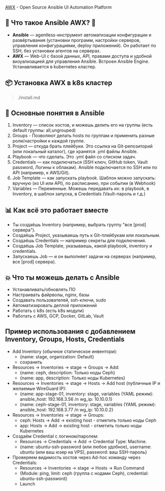 [AWX](https://github.com/ansible/awx) - Open Source Ansible UI Automation Platform

## 🧠 Что такое Ansible AWX? 📌
- **Ansible** — agentless-инструмент автоматизации конфигурации и развёртывания (установки программ, настройки серверов, управления конфигурациями, deploy приложений). Он работает по SSH, без установки агентов на серверах.
- **AWX** — Web-UI с базой данных, API, правами доступа и удобной визуализацией для управления Ansible. Встроен Ansible Engine. Устанавливается в kubernetes кластер.

## 📦 Установка AWX в k8s кластер
> ./install.md

## 🧩 Основные понятия в Ansible 
1. Inventory — список хостов, и можешь делить его на группы (есть default группы: all,ungrouped)
2. Groups - Позволяют делать hosts по группам и применить разные роли/настройки к каждой группе.
3. Project — откуда брать плейбуки. Это ссылка на Git-репозиторий (или локальный каталог), где хранятся .yml файлы Ansible.
4. Playbook — что сделать. Это .yml файл со списком задач.
5. Credentials — как подключаться (SSH ключ, GitHub token, Vault password, Логины к облакам). Ansible подключается по SSH или по API (например, к AWS/Git).
6. Job Template — как запускать playbook. Шаблон можно запускать: вручную (из UI или API), по расписанию, при событии (в Webhook)
7. Variables — Переменные. Можешь передавать их: в playbook, в Inventory, в шаблон запуска, в Credentials (Vault-пароль и т.д.)

## 📊 Как всё это работает вместе
- Ты создаёшь Inventory (например, выбрать группу "все [prod] сервера").
- Создаёшь Project, указываешь путь к Git-плейбукам или локальным.
- Создаёшь Credentials — например секреты для подключения.
- Создаёшь Job Template, указываешь, какой playbook, inventory и credentials.
- Запускаешь Job — и он выполняет задачи на серверах (например, все [prod] сервера).

## 💥 Что ты можешь делать с Ansible
- Устанавливать/обновлять ПО
- Настраивать файрволы, nginx, базы
- Создавать пользователей, ssh-ключи, sudo
- Автоматизировать деплой приложений
- Работать с k8s (есть k8s модули)
- Работать с AWS, GCP, Docker, GitLab, Vault

## Пример использования с добавлением Inventory, Groups, Hosts, Credentials
  - Add Inventory (обычное статическое инвентори): 
    - {name: stage, organization: Default}
    - сохранить
  - Resources → Inventories → stage → Groups → Add:
    - {name: ceph, description: Только ноды Ceph}
    - {name: app, description: Только ноды Kubernetes}
  - Resources → Inventories → stage → Hosts → Add host (публичные IP и желаемые WireGuard IP):
    - {name: app-stage-01, inventory: stage, variables (YAML режим): ansible_host: 192.168.3.56 /n wg_ip: 10.10.0.1}
    - {name: ceph-stage-01, inventory: stage, variables (YAML режим): ansible_host: 192.168.3.77 /n wg_ip: 10.10.0.2}
  - Resources → Inventories → stage → Groups:
    - ceph: Hosts → Add → existing host - отметить только ноды Ceph
    - app: Hosts → Add → existing host - отметить только ноды Kubernetes
  - Создаём Credential c логином/паролем:
    - Resources → Credentials → Add → Credential Type: Machine.
    - {name: ubuntu-ssh-password (или любое удобное), username: ubuntu (или ваш юзер на VPS), password: ваш SSH-пароль}
  - Проверяем видимость хостов через Ad-hoc команду через Credentials:
    - Resources → Inventories → stage → Hosts → Run Command 
    - {Module: ping, limit: ceph (группа с нодами Ceph), credential: ubuntu-ssh-password}
    - Launch


